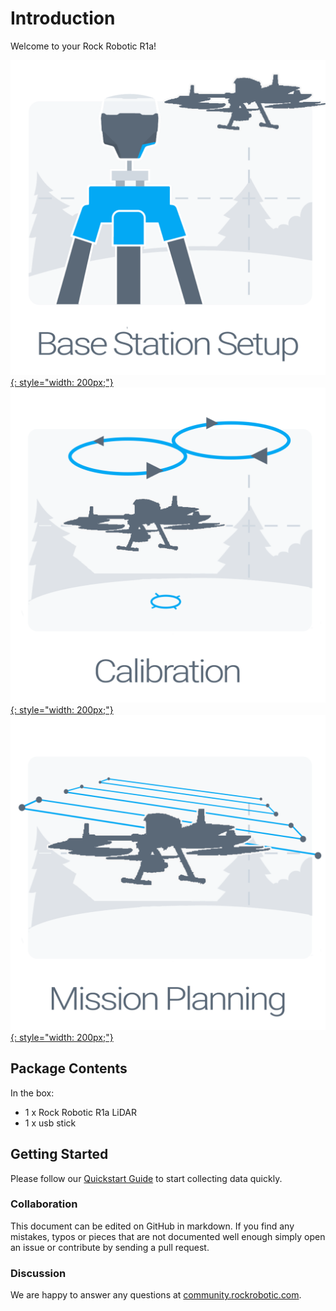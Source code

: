 # Introduction

Welcome to your Rock Robotic R1a!

[![Base placement](img/Base-Placement.png){: style="width: 200px;"}](placing-the-base/settingup.md)
[![Calibration](img/calibration.png){: style="width: 200px;"}](Calibration/Calibration.md)
[![Flight Plan](img/flight-plan.png){: style="width: 200px;"}](mission-planning/mission-planning.md)

## Package Contents

In the box:

* 1 x Rock Robotic R1a LiDAR
* 1 x usb stick

## Getting Started

Please follow our [Quickstart Guide](quickstart/first-setup.md) to start collecting data quickly.

### Collaboration

This document can be edited on GitHub in markdown. If you find any mistakes, typos or  pieces that are not documented well enough simply open an issue or contribute by sending a pull request.

### Discussion

We are happy to answer any questions at [community.rockrobotic.com](http://community.rockrobotic.com).
